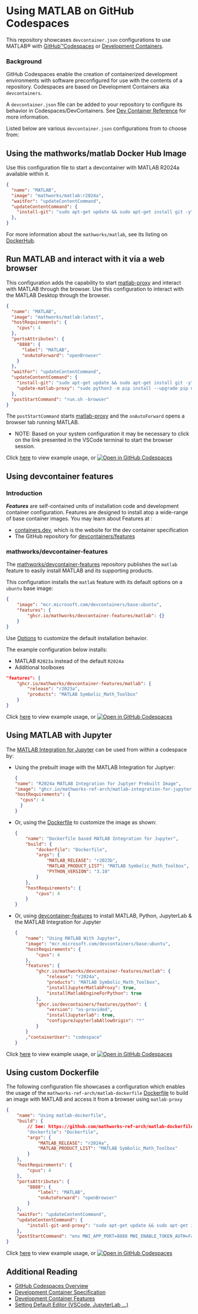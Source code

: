 # Using MATLAB on GitHub Codespaces

This repository showcases `devcontainer.json` configurations to use MATLAB&reg; with [GitHub&trade;Codespaces](github.com/features/codespaces) or [Development Containers](https://containers.dev/).

### Background
GitHub Codespaces enable the creation of containerized development environments with software preconfigured for use with the contents of a repository. Codespaces are based on Development Containers aka `devcontainers`.

A `devcontainer.json` file can be added to your repository to configure its behavior in Codespaces/DevContainers. See [Dev Container Reference](https://containers.dev/implementors/json_reference/) for more information.

Listed below are various `devcontainer.json` configurations from to choose from:

## Using the mathworks/matlab Docker Hub Image

Use this configuration file to start a devcontainer with MATLAB R2024a available within it.

```json
{
  "name": "MATLAB",
  "image": "mathworks/matlab:r2024a",
  "waitFor": "updateContentCommand",
  "updateContentCommand": {
    "install-git": "sudo apt-get update && sudo apt-get install git -y",
  },
}
```

For more information about the `mathworks/matlab`, see its listing on [DockerHub](https://hub.docker.com/r/mathworks/matlab).

## Run MATLAB and interact with it via a web browser

This configuration adds the capability to start [matlab-proxy](https://github.com/mathworks/matlab-proxy) and interact with MATLAB through the browser.
Use this configuration to interact with the MATLAB Desktop through the browser.

```json
{
  "name": "MATLAB",
  "image": "mathworks/matlab:latest",
  "hostRequirements": {
    "cpus": 4
  },
  "portsAttributes": {
    "8888": {
      "label": "MATLAB",
      "onAutoForward": "openBrowser"
    }
  },
  "waitFor": "updateContentCommand",
  "updateContentCommand": {
    "install-git": "sudo apt-get update && sudo apt-get install git -y",
    "update-matlab-proxy": "sudo python3 -m pip install --upgrade pip matlab-proxy"
  },
  "postStartCommand": "run.sh -browser"
}
```

The `postStartCommand` starts [matlab-proxy](https://github.com/mathworks/matlab-proxy) and the `onAutoForward` opens a browser tab running MATLAB.

* NOTE: Based on your system configuration it may be necessary to click on the link presented in the VSCode terminal to start the browser session.

Click [here](./.devcontainer/devcontainer.json) to view example usage, or [![Open in GitHub Codespaces](https://github.com/codespaces/badge.svg)](https://github.com/codespaces/new/mathworks-ref-arch/matlab-codespaces?template=false&devcontainer_path=.devcontainer%2Fdevcontainer.json)

## Using devcontainer features

### Introduction
***Features*** are self-contained units of installation code and development container configuration. Features are designed to install atop a wide-range of base container images.
You may learn about Features at :
* [containers.dev](containers.dev), which is the website for the dev container specification
* The GitHub repository for [devcontainers/features](https://github.com/devcontainers/features)

### mathworks/devcontainer-features

The [mathworks/devcontainer-features](https://github.com/mathworks/devcontainer-features) repository publishes the `matlab` feature to easily install MATLAB and its supporting products.

This configuration installs the `matlab` feature with its default options on a `ubuntu` base image:
```json
{
    "image": "mcr.microsoft.com/devcontainers/base:ubuntu",
    "features": {
        "ghcr.io/mathworks/devcontainer-features/matlab": {}
    }
}
```

Use [Options](https://github.com/mathworks/devcontainer-features/tree/main/src/matlab#options) to customize the default installation behavior.

The example configuration below installs:
* MATLAB `R2023a` instead of the default `R2024a`
* Additional toolboxes

```json
"features": {
    "ghcr.io/mathworks/devcontainer-features/matlab": {
        "release": "r2023a",
        "products": "MATLAB Symbolic_Math_Toolbox"
    }
}
```

Click [here](./.devcontainer/using-devcontainer-feature/) to view example usage, or [![Open in GitHub Codespaces](https://github.com/codespaces/badge.svg)](https://github.com/codespaces/new/mathworks-ref-arch/matlab-codespaces?template=false&devcontainer_path=.devcontainer%2Fusing-devcontainer-feature%2Fdevcontainer.json)

## Using MATLAB with Jupyter

The [MATLAB Integration for Jupyter](https://github.com/mathworks-ref-arch/matlab-integration-for-juptyer) can be used from within a codespace by:
* Using the prebuilt image with the MATLAB Integration for Juptyer:
  ```json
  {
  "name": "R2024a MATLAB Integration for Juptyer Prebuilt Image",
  "image": "ghcr.io/mathworks-ref-arch/matlab-integration-for-jupyter/jupyter-matlab-notebook:r2024a",
  "hostRequirements": {
    "cpus": 4
    }
  }
  ```

* Or, using the [Dockerfile]() to customize the image as shown:
  ```json
  {
      "name": "Dockerfile based MATLAB Integration for Jupyter",
      "build": {
          "dockerfile": "Dockerfile",
          "args": {
              "MATLAB_RELEASE": "r2023b",
              "MATLAB_PRODUCT_LIST": "MATLAB Symbolic_Math_Toolbox",
              "PYTHON_VERSION": "3.10"
          }
      },
      "hostRequirements": {
          "cpus": 4
      }
  }
  ```

* Or, using [devcontainer-features](https://github.com/mathworks/devcontainer-features/tree/main/src/matlab) to install MATLAB, Python, JupyterLab & the MATLAB Integration for Jupyter
  ```json
  {
      "name": "Using MATLAB With Jupyter",
      "image": "mcr.microsoft.com/devcontainers/base:ubuntu",
      "hostRequirements": {
          "cpus": 4
      },
      "features": {
          "ghcr.io/mathworks/devcontainer-features/matlab": {
              "release": "r2024a",
              "products": "MATLAB Symbolic_Math_Toolbox",
              "installJupyterMatlabProxy": true,
              "installMatlabEngineForPython": true
          },
          "ghcr.io/devcontainers/features/python": {
              "version": "os-provided",
              "installJupyterlab": true,
              "configureJupyterlabAllowOrigin": "*"
          }
      }
      ,"containerUser": "codespace"
  }
  ```

Click [here](./.devcontainer/using-matlab-with-jupyter/) to view example usage, or [![Open in GitHub Codespaces](https://github.com/codespaces/badge.svg)](https://github.com/codespaces/new/mathworks-ref-arch/matlab-codespaces?template=false&devcontainer_path=.devcontainer%2Fusing-matlab-with-jupyter%2Fdevcontainer.json)

## Using custom Dockerfile

The following configuration file showcases a configuration which enables the usage of the `mathworks-ref-arch/matlab-dockerfile` [Dockerfile]() to build an image with MATLAB and access it from a browser using `matlab-proxy`

```json
{
    "name": "Using matlab-dockerfile",
    "build": {
        // See: https://github.com/mathworks-ref-arch/matlab-dockerfile
        "dockerfile": "Dockerfile",
        "args": {
            "MATLAB_RELEASE": "r2024a",
            "MATLAB_PRODUCT_LIST": "MATLAB Symbolic_Math_Toolbox"
        }
    },
    "hostRequirements": {
        "cpus": 4
    },
    "portsAttributes": {
        "8888": {
            "label": "MATLAB",
            "onAutoForward": "openBrowser"
        }
    },
    "waitFor": "updateContentCommand",
    "updateContentCommand": {
        "install-git-and-proxy": "sudo apt-get update && sudo apt-get install --no-install-recommends -y git python3 python3-pip xvfb && sudo python3 -m pip install --upgrade matlab-proxy"
    },
    "postStartCommand": "env MWI_APP_PORT=8888 MWI_ENABLE_TOKEN_AUTH=False matlab-proxy-app"
}
```
Click [here](./.devcontainer/using-matlab-dockerfile/) to view example usage, or 
[![Open in GitHub Codespaces](https://github.com/codespaces/badge.svg)](https://github.com/codespaces/new/mathworks-ref-arch/matlab-codespaces?template=false&devcontainer_path=.devcontainer%2Fusing-matlab-dockerfile%2Fdevcontainer.json)

## Additional Reading

* [GitHub Codespaces Overview](https://docs.github.com/en/codespaces/overview)
* [Development Container Specification](https://containers.dev/implementors/spec/)
* [Development Container Features](https://github.com/devcontainers/features/)
* [Setting Default Editor (VSCode, JupyterLab ...)](https://docs.github.com/en/codespaces/setting-your-user-preferences/setting-your-default-editor-for-github-codespaces)